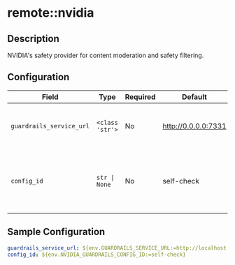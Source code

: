 # remote::nvidia

## Description

NVIDIA's safety provider for content moderation and safety filtering.

## Configuration

| Field | Type | Required | Default | Description |
|-------|------|----------|---------|-------------|
| `guardrails_service_url` | `<class 'str'>` | No | http://0.0.0.0:7331 | The url for accessing the Guardrails service |
| `config_id` | `str \| None` | No | self-check | Guardrails configuration ID to use from the Guardrails configuration store |

## Sample Configuration

```yaml
guardrails_service_url: ${env.GUARDRAILS_SERVICE_URL:=http://localhost:7331}
config_id: ${env.NVIDIA_GUARDRAILS_CONFIG_ID:=self-check}

```

